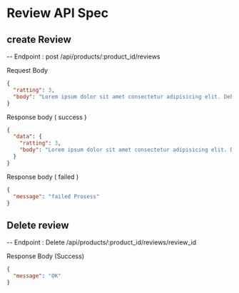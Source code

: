 # Review API Spec

## create Review

-- Endpoint : post /api/products/:product_id/reviews

Request Body

```json
{
  "ratting": 3,
  "body": "Lorem ipsum dolor sit amet consectetur adipisicing elit. Debitis, ipsam."
}
```

Response body ( success )

```json
{
  "data": {
    "ratting": 3,
    "body": "Lorem ipsum dolor sit amet consectetur adipisicing elit. Debitis, ipsam."
  }
}
```

Response body ( failed )

```json
{
  "message": "failed Prosess"
}
```

## Delete review

-- Endpoint : Delete /api/products/:product_id/reviews/review_id

Response Body (Success)

```json
{
  "message": "OK"
}
```
